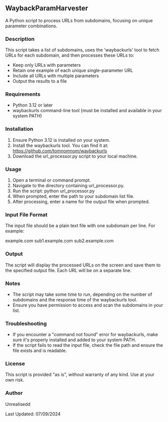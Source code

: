 ## WaybackParamHarvester

A Python script to process URLs from subdomains, focusing on unique parameter combinations.

### Description

This script takes a list of subdomains, uses the 'waybackurls' tool to fetch URLs for each subdomain, and then processes these URLs to:
- Keep only URLs with parameters
- Retain one example of each unique single-parameter URL
- Include all URLs with multiple parameters
- Output the results to a file

### Requirements

- Python 3.12 or later
- waybackurls command-line tool (must be installed and available in your system PATH)

### Installation

1. Ensure Python 3.12 is installed on your system.
2. Install the waybackurls tool. You can find it at: https://github.com/tomnomnom/waybackurls
3. Download the url_processor.py script to your local machine.

### Usage

1. Open a terminal or command prompt.
2. Navigate to the directory containing url_processor.py.
3. Run the script:
   python url_processor.py
4. When prompted, enter the path to your subdomain list file.
5. After processing, enter a name for the output file when prompted.

### Input File Format

The input file should be a plain text file with one subdomain per line. For example:

example.com
sub1.example.com
sub2.example.com

### Output

The script will display the processed URLs on the screen and save them to the specified output file. Each URL will be on a separate line.

### Notes

- The script may take some time to run, depending on the number of subdomains and the response time of the waybackurls tool.
- Ensure you have permission to access and scan the subdomains in your list.

### Troubleshooting

- If you encounter a "command not found" error for waybackurls, make sure it's properly installed and added to your system PATH.
- If the script fails to read the input file, check the file path and ensure the file exists and is readable.

### License

This script is provided "as is", without warranty of any kind. Use at your own risk.

### Author

Unrealisedd

Last Updated: 07/09/2024
